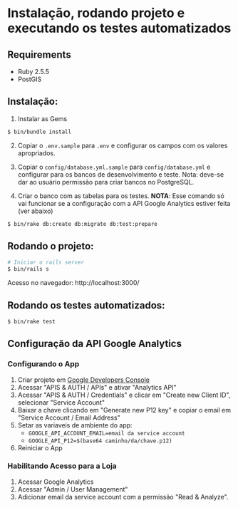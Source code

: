 # Instalação, rodando projeto e executando os testes automatizados

## Requirements

* Ruby 2.5.5
* PostGIS

## Instalação:

1. Instalar as Gems

```sh
$ bin/bundle install
```

2. Copiar o `.env.sample` para `.env` e configurar os campos com os valores apropriados.

3. Copiar o `config/database.yml.sample` para `config/database.yml` e configurar para os bancos de desenvolvimento e teste. Nota: deve-se dar ao usuário permissão para criar bancos no PostgreSQL.

4. Criar o banco com as tabelas para os testes. **NOTA**: Esse comando só vai funcionar se a configuração com a API Google Analytics estiver feita (ver abaixo)

```sh
$ bin/rake db:create db:migrate db:test:prepare
```

## Rodando o projeto:

```sh
# Iniciar o rails server
$ bin/rails s
```

Acesso no navegador: http://localhost:3000/

## Rodando os testes automatizados:

```sh
$ bin/rake test
```

## Configuração da API Google Analytics

### Configurando o App

1. Criar projeto em [Google Developers Console](http://console.developers.google.com)
2. Acessar "APIS & AUTH / APIs" e ativar "Analytics API"
3. Acessar "APIS & AUTH / Credentials" e clicar em "Create new Client ID", selecionar "Service Account"
4. Baixar a chave clicando em "Generate new P12 key" e copiar o email em "Service Account / Email Address"
5. Setar as variaveis de ambiente do app:
   * `GOOGLE_API_ACCOUNT_EMAIL=email da service account`
   * `GOOGLE_API_P12=$(base64 caminho/da/chave.p12)`
6. Reiniciar o App

### Habilitando Acesso para a Loja

1. Acessar Google Analytics
2. Acessar "Admin / User Management"
3. Adicionar email da service account com a permissão "Read & Analyze".
